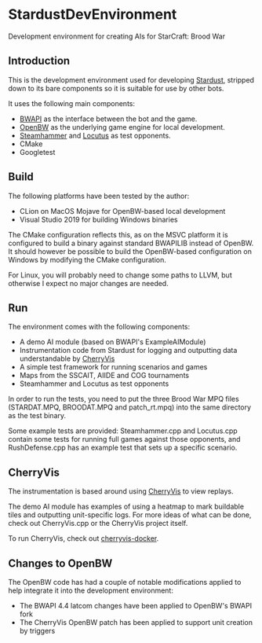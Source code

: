 # StardustDevEnvironment

Development environment for creating AIs for StarCraft: Brood War

## Introduction

This is the development environment used for developing [Stardust](https://github.com/bmnielsen/Stardust), stripped down to its bare components so it is suitable for use by other bots.

It uses the following main components:

- [BWAPI](https://github.com/bwapi/bwapi) as the interface between the bot and the game.
- [OpenBW](http://www.openbw.com/) as the underlying game engine for local development.
- [Steamhammer](http://satirist.org/ai/starcraft/steamhammer/) and [Locutus](https://github.com/bmnielsen/Locutus) as test opponents.
- CMake
- Googletest

## Build

The following platforms have been tested by the author:

- CLion on MacOS Mojave for OpenBW-based local development
- Visual Studio 2019 for building Windows binaries

The CMake configuration reflects this, as on the MSVC platform it is configured to build a binary against standard BWAPILIB instead of OpenBW. It should however be possible to build the OpenBW-based configuration on Windows by modifying the CMake configuration.

For Linux, you will probably need to change some paths to LLVM, but otherwise I expect no major changes are needed.

## Run

The environment comes with the following components:

- A demo AI module (based on BWAPI's ExampleAIModule)
- Instrumentation code from Stardust for logging and outputting data understandable by [CherryVis](https://torchcraft.github.io/TorchCraftAI/blog/2019/02/20/releasing-cherryvis.html)
- A simple test framework for running scenarios and games
- Maps from the SSCAIT, AIIDE and COG tournaments
- Steamhammer and Locutus as test opponents

In order to run the tests, you need to put the three Brood War MPQ files (STARDAT.MPQ, BROODAT.MPQ and patch_rt.mpq) into the same directory as the test binary.

Some example tests are provided: Steamhammer.cpp and Locutus.cpp contain some tests for running full games against those opponents, and RushDefense.cpp has an example test that sets up a specific scenario.

## CherryVis

The instrumentation is based around using [CherryVis](https://torchcraft.github.io/TorchCraftAI/blog/2019/02/20/releasing-cherryvis.html) to view replays.

The demo AI module has examples of using a heatmap to mark buildable tiles and outputting unit-specific logs. For more ideas of what can be done, check out CherryVis.cpp or the CherryVis project itself.

To run CherryVis, check out [cherryvis-docker](https://github.com/bmnielsen/cherryvis-docker).

## Changes to OpenBW

The OpenBW code has had a couple of notable modifications applied to help integrate it into the development environment:

- The BWAPI 4.4 latcom changes have been applied to OpenBW's BWAPI fork
- The CherryVis OpenBW patch has been applied to support unit creation by triggers
